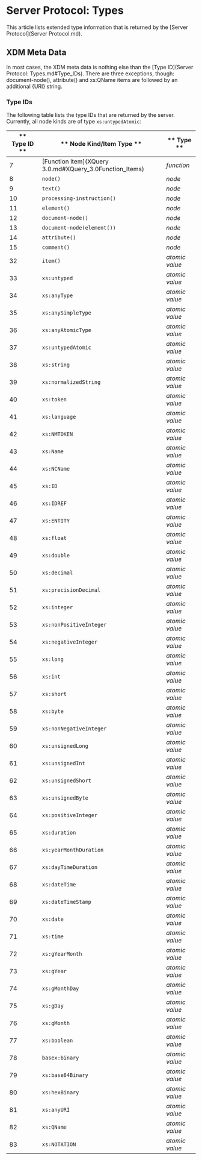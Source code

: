 
# Server Protocol: Types
 


 
This article lists extended type information that is returned by the [Server Protocol](Server Protocol.md). 

 
## XDM Meta Data

In most cases, the XDM meta data is nothing else than the [Type ID](Server Protocol: Types.md#Type_IDs). There are three exceptions, though: document-node(), attribute() and xs:QName items are followed by an additional {URI} string. 


### Type IDs

The following table lists the type IDs that are returned by the server. Currently, all node kinds are of type `xs:untypedAtomic`: 


** Type ID ** | ** Node Kind/Item Type ** | ** Type **
------------- | ------------------------- | ----------
 7  | [Function item](XQuery 3.0.md#XQuery_3.0Function_Items) | _function_
 8  | `node()` | _node_
 9  | `text()` | _node_
 10  | `processing-instruction()` | _node_
 11  | `element()` | _node_
 12  | `document-node()` | _node_
 13  | `document-node(element())` | _node_
 14  | `attribute()` | _node_
 15  | `comment()` | _node_
 32  | `item()` | _atomic value_
 33  | `xs:untyped` | _atomic value_
 34  | `xs:anyType` | _atomic value_
 35  | `xs:anySimpleType` | _atomic value_
 36  | `xs:anyAtomicType` | _atomic value_
 37  | `xs:untypedAtomic` | _atomic value_
 38  | `xs:string` | _atomic value_
 39  | `xs:normalizedString` | _atomic value_
 40  | `xs:token` | _atomic value_
 41  | `xs:language` | _atomic value_
 42  | `xs:NMTOKEN` | _atomic value_
 43  | `xs:Name` | _atomic value_
 44  | `xs:NCName` | _atomic value_
 45  | `xs:ID` | _atomic value_
 46  | `xs:IDREF` | _atomic value_
 47  | `xs:ENTITY` | _atomic value_
 48  | `xs:float` | _atomic value_
 49  | `xs:double` | _atomic value_
 50  | `xs:decimal` | _atomic value_
 51  | `xs:precisionDecimal` | _atomic value_
 52  | `xs:integer` | _atomic value_
 53  | `xs:nonPositiveInteger` | _atomic value_
 54  | `xs:negativeInteger` | _atomic value_
 55  | `xs:long` | _atomic value_
 56  | `xs:int` | _atomic value_
 57  | `xs:short` | _atomic value_
 58  | `xs:byte` | _atomic value_
 59  | `xs:nonNegativeInteger` | _atomic value_
 60  | `xs:unsignedLong` | _atomic value_
 61  | `xs:unsignedInt` | _atomic value_
 62  | `xs:unsignedShort` | _atomic value_
 63  | `xs:unsignedByte` | _atomic value_
 64  | `xs:positiveInteger` | _atomic value_
 65  | `xs:duration` | _atomic value_
 66  | `xs:yearMonthDuration` | _atomic value_
 67  | `xs:dayTimeDuration` | _atomic value_
 68  | `xs:dateTime` | _atomic value_
 69  | `xs:dateTimeStamp` | _atomic value_
 70  | `xs:date` | _atomic value_
 71  | `xs:time` | _atomic value_
 72  | `xs:gYearMonth` | _atomic value_
 73  | `xs:gYear` | _atomic value_
 74  | `xs:gMonthDay` | _atomic value_
 75  | `xs:gDay` | _atomic value_
 76  | `xs:gMonth` | _atomic value_
 77  | `xs:boolean` | _atomic value_
 78  | `basex:binary` | _atomic value_
 79  | `xs:base64Binary` | _atomic value_
 80  | `xs:hexBinary` | _atomic value_
 81  | `xs:anyURI` | _atomic value_
 82  | `xs:QName` | _atomic value_
 83  | `xs:NOTATION` | _atomic value_
